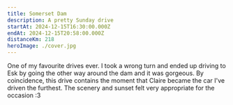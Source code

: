 ```yaml
---
title: Somerset Dam
description: A pretty Sunday drive
startAt: 2024-12-15T16:30:00.000Z
endAt: 2024-12-15T20:58:00.000Z
distanceKm: 218
heroImage: ./cover.jpg
---
```


One of my favourite drives ever. I took a wrong turn and ended up driving to Esk by going the other way around the dam
and it was gorgeous. By coincidence, this drive contains the moment that Claire became the car I've driven the furthest.
The scenery and sunset felt very appropriate for the occasion :3
